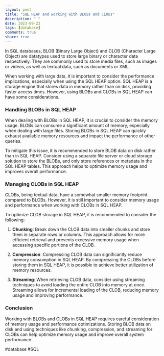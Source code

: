 ```yaml
---
layout: post
title: "SQL HEAP and working with BLOBs and CLOBs"
description: " "
date: 2023-09-23
tags: [database]
comments: true
share: true
---
```


In SQL databases, BLOB (Binary Large Object) and CLOB (Character Large Object) are datatypes used to store large binary or character data respectively. They are commonly used to store media files, such as images or videos, as well as textual data, such as documents or XML.

When working with large data, it is important to consider the performance implications, especially when using the SQL HEAP option. SQL HEAP is a storage engine that stores data in memory rather than on disk, providing faster access times. However, using BLOBs and CLOBs in SQL HEAP can have some considerations.

### Handling BLOBs in SQL HEAP

When dealing with BLOBs in SQL HEAP, it is crucial to consider the memory usage. BLOBs can consume a significant amount of memory, especially when dealing with large files. Storing BLOBs in SQL HEAP can quickly exhaust available memory resources and impact the performance of other queries.

To mitigate this issue, it is recommended to store BLOB data on disk rather than in SQL HEAP. Consider using a separate file server or cloud storage solution to store the BLOBs, and only store references or metadata in the SQL HEAP tables. This approach helps to optimize memory usage and improves overall performance.

### Managing CLOBs in SQL HEAP

CLOBs, being textual data, have a somewhat smaller memory footprint compared to BLOBs. However, it is still important to consider memory usage and performance when working with CLOBs in SQL HEAP.

To optimize CLOB storage in SQL HEAP, it is recommended to consider the following:

1. **Chunking**: Break down the CLOB data into smaller chunks and store them in separate rows or columns. This approach allows for more efficient retrieval and prevents excessive memory usage when accessing specific portions of the CLOB.

2. **Compression**: Compressing CLOB data can significantly reduce memory consumption in SQL HEAP. By compressing the CLOBs before storing them in SQL HEAP, it is possible to achieve better utilization of memory resources.

3. **Streaming**: When retrieving CLOB data, consider using streaming techniques to avoid loading the entire CLOB into memory at once. Streaming allows for incremental loading of the CLOB, reducing memory usage and improving performance.

### Conclusion

Working with BLOBs and CLOBs in SQL HEAP requires careful consideration of memory usage and performance optimizations. Storing BLOB data on disk and using techniques like chunking, compression, and streaming for CLOBs can help optimize memory usage and improve overall system performance.

#database #SQL